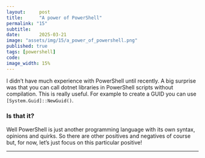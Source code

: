 ```yaml
---
layout:     post
title:      "A power of PowerShell"
permalink: "15"
subtitle:   
date:       2025-03-21
image: "assets/img/15/a_power_of_powershell.png"
published: true
tags: [powershell]
code: 
image_width: 15%
---
```


I didn’t have much experience with PowerShell until recently. A big surprise was that you can call dotnet libraries in PowerShell scripts without compilation. This is really useful. For example to create a GUID you can use `[System.Guid]::NewGuid()`. 

### Is that it?
Well PowerShell is just another programming language with its own syntax, opinions and quirks. So there are other positives and negatives of course but, for now, let’s just focus on this particular positive!

___